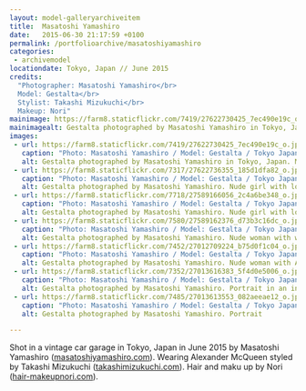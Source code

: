 ```yaml
---
layout: model-galleryarchiveitem
title:  Masatoshi Yamashiro
date:   2015-06-30 21:17:59 +0100
permalink: /portfolioarchive/masatoshiyamashiro
categories:
 - archivemodel
locationdate: Tokyo, Japan // June 2015
credits:
  "Photographer: Masatoshi Yamashiro</br>
  Model: Gestalta</br>
  Stylist: Takashi Mizukuchi</br>
  Makeup: Nori"
mainimage: https://farm8.staticflickr.com/7419/27622730425_7ec490e19c_o.jpg
mainimagealt: Gestalta photographed by Masatoshi Yamashiro in Tokyo, Japan. Model posing with vintage cars, wearing Alexander McQueen.
images:
 - url: https://farm8.staticflickr.com/7419/27622730425_7ec490e19c_o.jpg
   caption: "Photo: Masatoshi Yamashiro / Model: Gestalta / Tokyo Japan, June 2015"
   alt: Gestalta photographed by Masatoshi Yamashiro in Tokyo, Japan. Model posing with vintage cars, wearing Alexander McQueen.
 - url: https://farm8.staticflickr.com/7317/27622736355_185d1dfa82_o.jpg
   caption: "Photo: Masatoshi Yamashiro / Model: Gestalta / Tokyo Japan, June 2015"
   alt: Gestalta photographed by Masatoshi Yamashiro. Nude girl with long, dark hair in an industrial setting.
 - url: https://farm8.staticflickr.com/7718/27589166056_2c4a6be348_o.jpg
   caption: "Photo: Masatoshi Yamashiro / Model: Gestalta / Tokyo Japan, June 2015"
   alt: Gestalta photographed by Masatoshi Yamashiro. Nude girl with long, dark hair and high heels.
 - url: https://farm8.staticflickr.com/7580/27589162376_d73b3c16dc_o.jpg
   caption: "Photo: Masatoshi Yamashiro / Model: Gestalta / Tokyo Japan, June 2015"
   alt: Gestalta photographed by Masatoshi Yamashiro. Nude woman with welding equipment
 - url: https://farm8.staticflickr.com/7452/27012709224_b75d0f1c04_o.jpg
   caption: "Photo: Masatoshi Yamashiro / Model: Gestalta / Tokyo Japan, June 2015"
   alt: Gestalta photographed by Masatoshi Yamashiro. Nude woman with Alexander McQueen jacket poses in vintage car workshop
 - url: https://farm8.staticflickr.com/7352/27013616383_5f4d0e5006_o.jpg
   caption: "Photo: Masatoshi Yamashiro / Model: Gestalta / Tokyo Japan, June 2015"
   alt: Gestalta photographed by Masatoshi Yamashiro. Portrait in an industrial setting
 - url: https://farm8.staticflickr.com/7485/27013613553_082aeeae12_o.jpg
   caption: "Photo: Masatoshi Yamashiro / Model: Gestalta / Tokyo Japan, June 2015"
   alt: Gestalta photographed by Masatoshi Yamashiro. Portrait

---
```


Shot in a vintage car garage in Tokyo, Japan in June 2015 by Masatoshi Yamashiro (<a href="http://masatoshiyamshiro.com" target="blank">masatoshiyamashiro.com</a>). Wearing Alexander McQueen styled by Takashi Mizukuchi (<a href="http://takashimizukuchi.com" target="blank">takashimizukuchi.com</a>). Hair and maku up by Nori (<a href="http://hair-makeupnori.com" target="blank">hair-makeupnori.com</a>).
